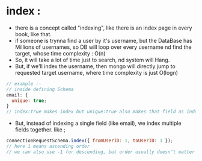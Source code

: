 # index :

- there is a concept called "indexing", like there is an index page in every book, like that.
- if someone is trynna find a user by it's username, but the DataBase has Millions of usernames, so DB will loop over every username nd find the target, whose time complexity : O(n)
- So, it will take a lot of time just to search, nd system will Hang.
- But, if we'll index the username, then mongo will directly jump to requested target username, where time complexity is just O(logn)

```js
// example :-
// inside defining Schema
email: {
  unique: true;
}
// index:true makes index but unique:true also makes that field as index by default!
```

- But, instead of indexing a single field (like email), we index multiple fields together. like ;

```js
connectionRequestSchema.index({ fromUserID: 1, toUserID: 1 });
// here 1 means ascending order
// we can also use -1 for descending, but order usually doesn’t matter unless we do sorting
```
